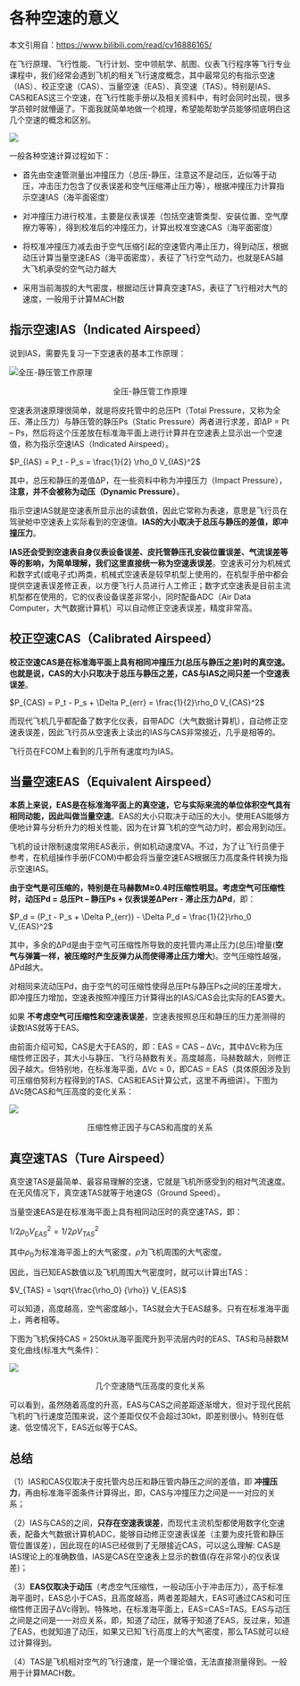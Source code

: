 # 各种空速的意义

本文引用自：<https://www.bilibili.com/read/cv16886165/>

在飞行原理、飞行性能、飞行计划、空中领航学、航图、仪表飞行程序等飞行专业课程中，我们经常会遇到飞机的相关飞行速度概念，其中最常见的有指示空速（IAS）、校正空速（CAS）、当量空速（EAS）、真空速（TAS）。特别是IAS、CAS和EAS这三个空速，在飞行性能手册以及相关资料中，有时会同时出现，很多学员顿时就懵逼了。下面我就简单地做一个梳理，希望能帮助学员能够彻底明白这几个空速的概念和区别。

![](./assets/air-data-system.jpg)

一般各种空速计算过程如下：

- 首先由空速管测量出冲撞压力（总压-静压，注意这不是动压，近似等于动压，冲击压力包含了仪表误差和空气压缩滞止压力等），根据冲撞压力计算指示空速IAS（海平面密度）

- 对冲撞压力进行校准，主要是仪表误差（包括空速管类型、安装位置、空气摩擦力等等），得到校准后的冲撞压力，计算出校准空速CAS（海平面密度）

- 将校准冲撞压力减去由于空气压缩引起的空速管内滞止压力，得到动压，根据动压计算当量空速EAS（海平面密度），表征了飞行空气动力，也就是EAS越大飞机承受的空气动力越大

- 采用当前海拔的大气密度，根据动压计算真空速TAS，表征了飞行相对大气的速度，一般用于计算MACH数

## 指示空速IAS（Indicated Airspeed）

说到IAS，需要先复习一下空速表的基本工作原理：

![全压-静压管工作原理](./assets/diff-pressure-pitot.png)

<center>全压-静压管工作原理</center>

空速表测速原理很简单，就是将皮托管中的总压Pt（Total Pressure，又称为全压、滞止压力）与静压管的静压Ps（Static Pressure）两者进行求差，即ΔP = Pt – Ps，然后将这个压差放在标准海平面上进行计算并在空速表上显示出一个空速值，称为指示空速IAS（Indicated Airspeed）。

$P_{IAS} = P_t - P_s = \frac{1}{2} \rho_0 V_{IAS}^2$

其中，总压和静压的差值ΔP，在一些资料中称为冲撞压力（Impact Pressure），**注意，并不会被称为动压（Dynamic Pressure）**。

指示空速IAS就是空速表所显示出的读数值，因此它常称为表速，意思是飞行员在驾驶舱中空速表上实际看到的空速值。**IAS的大小取决于总压与静压的差值，即冲撞压力**。

**IAS还会受到空速表自身仪表设备误差、皮托管静压孔安装位置误差、气流误差等等的影响，为简单理解，我们这里直接统一称为空速表误差**。空速表可分为机械式和数字式(或电子式)两类，机械式空速表是较早机型上使用的，在机型手册中都会提供空速表误差修正表，以方便飞行人员进行人工修正；数字式空速表是目前主流机型都在使用的，它的仪表设备误差非常小，同时配备ADC（Air Data Computer，大气数据计算机）可以自动修正空速表误差，精度非常高。

## 校正空速CAS（Calibrated Airspeed）

**校正空速CAS是在标准海平面上具有相同冲撞压力(总压与静压之差)时的真空速。也就是说，CAS的大小只取决于总压与静压之差，CAS与IAS之间只差一个空速表误差**。

$P_{CAS} =  P_t - P_s + \Delta P_{err} = \frac{1}{2}\rho_0 V_{CAS}^2$

而现代飞机几乎都配备了数字化仪表，自带ADC（大气数据计算机），自动修正空速表误差，因此飞行员从空速表上读出的IAS与CAS非常接近，几乎是相等的。

飞行员在FCOM上看到的几乎所有速度均为IAS。

## 当量空速EAS（Equivalent Airspeed）

**本质上来说，EAS是在标准海平面上的真空速，它与实际来流的单位体积空气具有相同动能，因此叫做当量空速**。EAS的大小只取决于动压的大小。使用EAS能够方便地计算与分析升力的相关性能，因为在计算飞机的空气动力时，都会用到动压。

飞机的设计限制速度常用EAS表示，例如机动速度VA。不过，为了让飞行员便于参考，在机组操作手册(FCOM)中都会将当量空速EAS根据压力高度条件转换为指示空速IAS。

**由于空气是可压缩的，特别是在马赫数M≥0.4时压缩性明显。考虑空气可压缩性时，动压Pd = 总压Pt – 静压Ps + 仪表误差ΔPerr - 滞止压力ΔPd**，即：

$P_d = (P_t - P_s + \Delta P_{err}) - \Delta P_d = \frac{1}{2}\rho_0 V_{EAS}^2$

其中，多余的ΔPd是由于空气可压缩性所导致的皮托管内滞止压力(总压)增量(**空气与弹簧一样，被压缩时产生反弹力从而使得滞止压力增大**)。空气压缩性越强，ΔPd越大。

对相同来流动压Pd，由于空气的可压缩性使得总压Pt与静压Ps之间的压差增大，即冲撞压力增加，空速表按照冲撞压力计算得出的IAS/CAS会比实际的EAS要大。

如果 **不考虑空气可压缩性和空速表误差**，空速表按照总压和静压的压力差测得的读数IAS就等于EAS。

由前面介绍可知，CAS是大于EAS的，即：EAS = CAS – ΔVc，其中ΔVc称为压缩性修正因子，其大小与静压、飞行马赫数有关。高度越高，马赫数越大，则修正因子越大。但特别地，在标准海平面，ΔVc = 0，即CAS = EAS（具体原因涉及到可压缩伯努利方程得到的TAS、CAS和EAS计算公式，这里不再细讲）。下图为ΔVc随CAS和气压高度的变化关系：

![](./assets/calibrated-airspeed.png)

<center>压缩性修正因子与CAS和高度的关系</center>

## 真空速TAS（Ture Airspeed）

真空速TAS是最简单、最容易理解的空速，它就是飞机所感受到的相对气流速度。在无风情况下，真空速TAS就等于地速GS（Ground Speed）。

当量空速EAS是在标准海平面上具有相同动压时的真空速TAS，即：

$1/2 \rho_0 V_{EAS}^2 = 1/2 \rho V_{TAS}^2$

其中$\rho_0$为标准海平面上的大气密度，$\rho$为飞机周围的大气密度。

因此，当已知EAS数值以及飞机周围大气密度时，就可以计算出TAS：

$V_{TAS} = \sqrt{\frac{\rho_0} {\rho}} V_{EAS}$

可以知道，高度越高，空气密度越小，TAS就会大于EAS越多。只有在标准海平面上，两者相等。

下图为飞机保持CAS = 250kt从海平面爬升到平流层内时的EAS、TAS和马赫数M变化曲线(标准大气条件)：

![](./assets/airspeed-pressure-height.png)

<center>几个空速随气压高度的变化关系</center>

可以看到，虽然随着高度的升高，EAS与CAS之间差距逐渐增大，但对于现代民航飞机的飞行速度范围来说，这个差距仅仅不会超过30kt，即差别很小。特别在低速、低空情况下，EAS近似等于CAS。

## 总结

（1）IAS和CAS仅取决于皮托管内总压和静压管内静压之间的差值，即 **冲撞压力**，再由标准海平面条件计算得出，即，CAS与冲撞压力之间是一一对应的关系；

（2）IAS与CAS的之间，**只存在空速表误差**，而现代主流机型都使用数字化空速表，配备大气数据计算机ADC，能够自动修正空速表误差（主要为皮托管和静压管位置误差），因此现在的IAS已经做到了无限接近CAS，可以这么理解: CAS是IAS理论上的准确数值，IAS是CAS在空速表上显示的数值(存在非常小的仪表误差)；

（3）**EAS仅取决于动压**（考虑空气压缩性，一般动压小于冲击压力），高于标准海平面时，EAS总小于CAS，且高度越高，两者差距越大，EAS可通过CAS和可压缩性修正因子ΔVc得到。特殊地，在标准海平面上，EAS=CAS=TAS。EAS与动压之间是之间是一一对应关系，即，知道了动压，就等于知道了EAS，反过来，知道了EAS，也就知道了动压，如果又已知飞行高度上的大气密度，那么TAS就可以经过计算得到。

（4）TAS是飞机相对空气的飞行速度，是一个理论值，无法直接测量得到。一般用于计算MACH数。
